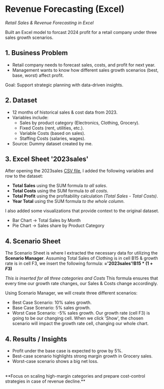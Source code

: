 # Revenue Forecasting (Excel)

*Retail Sales & Revenue Forecasting in Excel*

Built an Excel model to forcast 2024 profit for a retail company under three sales growth scenarios. 
<br>

## 1. Business Problem
- Retail company needs to forecast sales, costs, and profit for next year.
- Management wants to know how different sales growth scenarios (best, base, worst) affect profit.

Goal: Support strategic planning with data-driven insights.

## 2. Dataset
- 12 months of historical sales & cost data from 2023.
- Variables include:
    - Sales by product category (Electronics, Clothing, Grocery).
    - Fixed Costs (rent, utilities, etc.).
    - Variable Costs (based on sales).
    - Staffing Costs (salaries, wages).
- Source: Dummy dataset created by me.

## 3. Excel Sheet '2023sales'
After opening the 2023sales [CSV file](2023sales.csv), I added the following variables and row to the dataset:
- **Total Sales** using the SUM formula *to all sales*.
- **Total Costs** using the SUM formula *to all costs*.
- **Total Profit** using the profitability calculation *(Total Sales - Total Costs)*.
- **Year Total** using the SUM formula *to the whole column*.

I also added some visualizations that provide context to the original dataset.
- Bar Chart -> Total Sales by Month
- Pie Chart -> Sales share by Product Category

## 4. Scenario Sheet
The Scenario Sheet is where I extracted the necessary data for utilizing the **Scenario Manager**.
Assuming Total Sales of Clothing is in cell B15 & growth rate is in cell F3, we insert the following formula:
**='2023sales'!B15 * (1 + $F$3)**

*This is inserted for all three categories and Costs*
This formula ensures that every time our growth rate changes, our Sales & Costs change accordingly.

Using Scenario Manager, we will create three different scenarios:
- Best Case Scenario: 10% sales growth.
- Base Case Scenario: 5% sales growth.
- Worst Case Scenario: -5% sales growth.
Our growth rate (cell F3) is going to be our changing cell. When we click 'Show', the chosen scenario will impact the growth rate cell, changing our whole chart.


 
## 4. Results / Insights
-  Profit under the base case is expected to grow by 5%.
-  Best-case scenario highlights strong margin growth in Grocery sales.
-  Worst-case scenario shows a big net loss.
<br>
**Focus on scaling high-margin categories and prepare cost-control strategies in case of revenue decline.**
